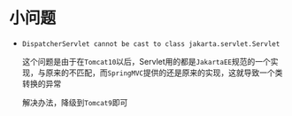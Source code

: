 # 小问题

- `DispatcherServlet cannot be cast to class jakarta.servlet.Servlet`

  这个问题是由于在`Tomcat10`以后，Servlet用的都是`JakartaEE`规范的一个实现，与原来的不匹配，而`SpringMVC`提供的还是原来的实现，这就导致一个类转换的异常

  解决办法，降级到`Tomcat9`即可